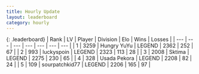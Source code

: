 ```yaml
---
title: Hourly Update
layout: leaderboard
category: hourly
---
```


{: .leaderboard}
| Rank | LV | Player | Division | Elo | Wins | Losses |
| --- | --- | --- | --- | --- | --- | --- |
| <span data-change="0">1</span> | 3259 | <span title="ID: 164871">Hungry YuYu</span> | LEGEND | <span data-change="-17">2362</span> | <span data-change="0">252</span> | <span data-change="1">67</span> |
| <span data-change="0">2</span> | 993 | <span title="ID: 512212">luckyspoin</span> | LEGEND | <span data-change="12">2323</span> | <span data-change="3">113</span> | <span data-change="0">28</span> |
| <span data-change="0">3</span> | 2008 | <span title="ID: 353063">Sktima</span> | LEGEND | <span data-change="0">2275</span> | <span data-change="0">230</span> | <span data-change="0">65</span> |
| <span data-change="0">4</span> | 328 | <span title="ID: 641994">Usada Pekora</span> | LEGEND | <span data-change="0">2208</span> | <span data-change="0">82</span> | <span data-change="0">24</span> |
| <span data-change="0">5</span> | 109 | <span title="ID: 728461">sourpatchkid77</span> | LEGEND | <span data-change="0">2206</span> | <span data-change="0">165</span> | <span data-change="0">97</span> |